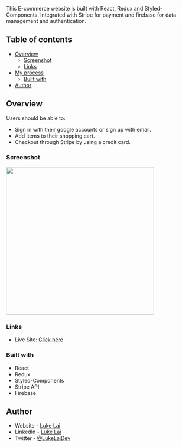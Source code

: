 This E-commerce website is built with React, Redux and Styled-Components. Integrated with Stripe for payment and firebase for data management and authentication.

## Table of contents

- [Overview](#overview)
  - [Screenshot](#screenshot)
  - [Links](#links)
- [My process](#my-process)
  - [Built with](#built-with)
- [Author](#author)



## Overview

Users should be able to:

- Sign in with their google accounts or sign up with email.
- Add items to their shopping cart.
- Checkout through Stripe by using a credit card.

### Screenshot

<img src="preview.gif" width="400" />


### Links

- Live Site: [Click here](https://singular-semifreddo-6e1625.netlify.app/)

### Built with

- React
- Redux
- Styled-Components
- Stripe API
- Firebase

## Author

- Website - [Luke Lai](https://lukelai.tech/)
- LinkedIn - [Luke Lai](https://www.linkedin.com/in/luke-lai-309a3522b/)
- Twitter - [@LukeLaiDev](https://www.twitter.com/LukeLaiDev)


